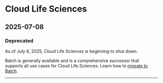 # Cloud Life Sciences

## 2025-07-08

### Deprecated

As of July 8, 2025, Cloud Life Sciences is beginning to shut down.

Batch is generally available and is a comprehensive successor that supports all use cases for Cloud Life Sciences. Learn how to [migrate to Batch](https://cloud.google.com/batch/docs/migrate-to-batch-from-cloud-life-sciences).

---
